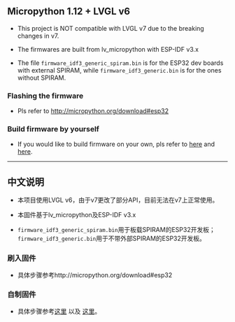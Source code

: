 ## Micropython 1.12 + LVGL v6

* This project is NOT compatible with LVGL v7 due to the breaking changes in v7.

* The firmwares are built from lv_micropython with ESP-IDF v3.x
* The file ```firmware_idf3_generic_spiram.bin``` is for the ESP32 dev boards with external SPIRAM, 
while ```firmware_idf3_generic.bin``` is for the ones without SPIRAM.

### Flashing the firmware

* Pls refer to http://micropython.org/download#esp32

### Build firmware by yourself

* If you would like to build firmware on your own, pls refer to [here](https://github.com/littlevgl/lv_micropython)
and [here](https://github.com/littlevgl/lv_binding_micropython).

---
## 中文说明

* 本项目使用LVGL v6，由于v7更改了部分API，目前无法在v7上正常使用。

* 本固件基于lv_micropython及ESP-IDF v3.x

* ```firmware_idf3_generic_spiram.bin```用于板载SPIRAM的ESP32开发板；
```firmware_idf3_generic.bin```用于不带外部SPIRAM的ESP32开发板。

### 刷入固件
* 具体步骤参考http://micropython.org/download#esp32
 
### 自制固件
* 具体步骤参考[这里](https://github.com/littlevgl/lv_micropython)
以及 [这里](https://github.com/littlevgl/lv_binding_micropython)。
